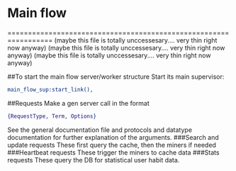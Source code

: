 # Main flow
=================================================================
(maybe this file is totally unccessesary.... very thin right now anyway)
(maybe this file is totally unccessesary.... very thin right now anyway)
(maybe this file is totally unccessesary.... very thin right now anyway)

##To start the main flow server/worker structure
Start its main supervisor:
```erlang
main_flow_sup:start_link(),
```

##Requests
Make a gen server call in the format 
```erlang
{RequestType, Term, Options}
```
See the general documentation file and protocols and datatype documentation for further explanation of the arguments.
###Search and update requests
These first query the cache, then the miners if needed
###Heartbeat requests
These trigger the miners to cache data
###Stats requests
These query the DB for statistical user habit data.
